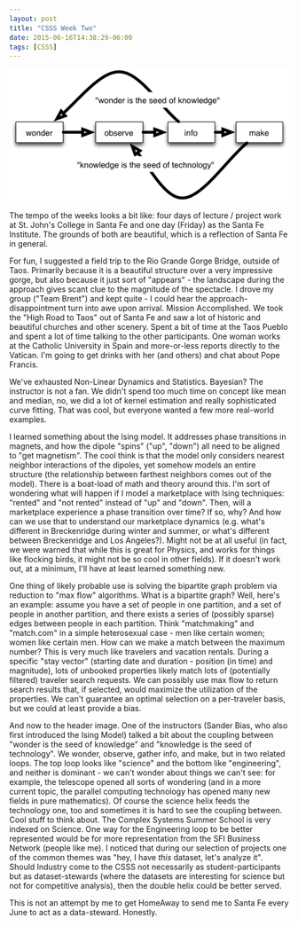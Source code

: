 ```yaml
---
layout: post
title: "CSSS Week Two"
date: 2015-06-16T14:38:29-06:00
tags: [CSSS]
---
```

![double-helix](/figs/double-helix.png)

The tempo of the weeks looks a bit like: four days of lecture / project work at St. John's College in Santa Fe and one day (Friday) as the Santa Fe Institute. The grounds of both are beautiful, which is a reflection of Santa Fe in general.

For fun, I suggested a field trip to the Rio Grande Gorge Bridge, outside of Taos. Primarily because it is a beautiful structure over a very impressive gorge, but also because it just sort of "appears" - the landscape during the approach gives scant clue to the magnitude of the spectacle. I drove my group ("Team Brent") and kept quite - I could hear the approach-disappointment turn into awe upon arrival. Mission Accomplished. We took the "High Road to Taos" out of Santa Fe and saw a lot of historic and beautiful churches and other scenery. Spent a bit of time at the Taos Pueblo and spent a lot of time talking to the other participants. One woman works at the Catholic University in Spain and more-or-less reports directly to the Vatican. I'm going to get drinks with her (and others) and chat about Pope Francis.

We've exhausted Non-Linear Dynamics and Statistics. Bayesian? The instructor is not a fan. We didn't spend too much time on concept like mean and median, no, we did a lot of kernel estimation and really sophisticated curve fitting. That was cool, but everyone wanted a few more real-world examples.

I learned something about the Ising model. It addresses phase transitions in magnets, and how the dipole "spins" ("up", "down") all need to be aligned to "get magnetism". The cool think is that the model only considers nearest neighbor interactions of the dipoles, yet somehow models an entire structure (the relationship between farthest neighbors comes out of the model). There is a boat-load of math and theory around this. I'm sort of wondering what will happen if I model a marketplace with Ising techniques: "rented" and "not rented" instead of "up" and "down". Then, will a marketplace experience a phase transition over time? If so, why? And how can we use that to understand our marketplace dynamics (e.g. what's different in Breckenridge during winter and summer, or what's different between Breckenridge and Los Angeles?). Might not be at all useful (in fact, we were warned that while this is great for Physics, and works for things like flocking birds, it might not be so cool in other fields). If it doesn't work out, at a minimum, I'll have at least learned something new.

One thing of likely probable use is solving the bipartite graph problem via reduction to "max flow" algorithms. What is a bipartite graph? Well, here's an example: assume you have a set of people in one partition, and a set of people in another partition, and there exists a series of (possibly sparse) edges between people in each partition. Think "matchmaking" and "match.com" in a simple heterosexual case - men like certain women; women like certain men. How can we make a match between the maximum number? This is very much like travelers and vacation rentals. During a specific "stay vector" (starting date and duration - position (in time) and magnitude), lots of unbooked properties likely match lots of (potentially filtered) traveler search requests. We can possibly use max flow to return search results that, if selected, would maximize the utilization of the properties. We can't guarantee an optimal selection on a per-traveler basis, but we could at least provide a bias.

And now to the header image. One of the instructors (Sander Bias, who also first introduced the Ising Model) talked a bit about the coupling between "wonder is the seed of knowledge" and "knowledge is the seed of technology". We wonder, observe, gather info, and make, but in two related loops. The top loop looks like "science" and the bottom like "engineering", and neither is dominant - we can't wonder about things we can't see: for example, the telescope opened all sorts of wondering (and in a more current topic, the parallel computing technology has opened many new fields in pure mathematics). Of course the science helix feeds the technology one, too and sometimes it is hard to see the coupling between. Cool stuff to think about. The Complex Systems Summer School is very indexed on Science. One way for the Engineering loop to be better represented would be for more representation from the SFI Business Network (people like me). I noticed that during our selection of projects one of the common themes was "hey, I have *this* dataset, let's analyze it". Should Industry come to the CSSS not necessarily as student-participants but as dataset-stewards (where the datasets are interesting for science but not for competitive analysis), then the double helix could be better served.

This is not an attempt by me to get HomeAway to send me to Santa Fe every June to act as a data-steward. Honestly.
